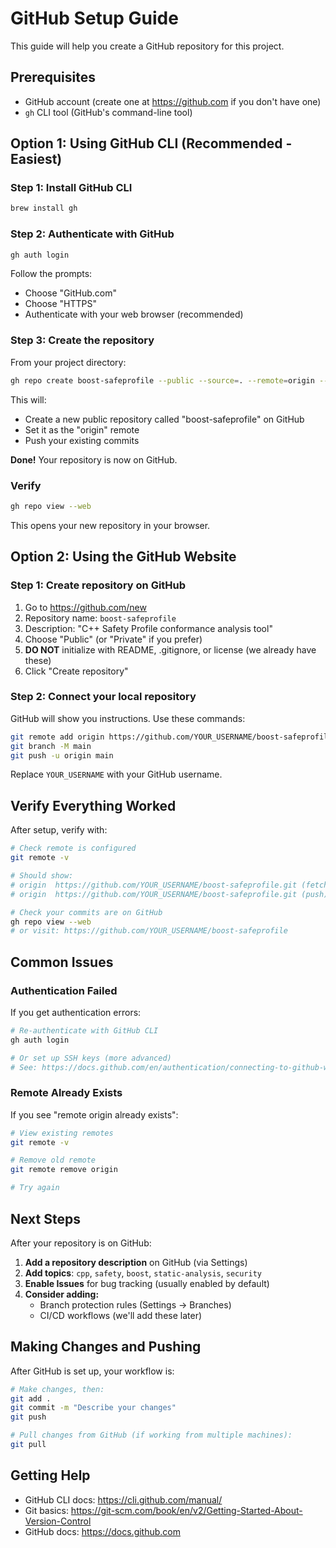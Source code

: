 # GitHub Setup Guide

This guide will help you create a GitHub repository for this project.

## Prerequisites

- GitHub account (create one at https://github.com if you don't have one)
- `gh` CLI tool (GitHub's command-line tool)

## Option 1: Using GitHub CLI (Recommended - Easiest)

### Step 1: Install GitHub CLI

```bash
brew install gh
```

### Step 2: Authenticate with GitHub

```bash
gh auth login
```

Follow the prompts:
- Choose "GitHub.com"
- Choose "HTTPS"
- Authenticate with your web browser (recommended)

### Step 3: Create the repository

From your project directory:

```bash
gh repo create boost-safeprofile --public --source=. --remote=origin --push
```

This will:
- Create a new public repository called "boost-safeprofile" on GitHub
- Set it as the "origin" remote
- Push your existing commits

**Done!** Your repository is now on GitHub.

### Verify

```bash
gh repo view --web
```

This opens your new repository in your browser.

## Option 2: Using the GitHub Website

### Step 1: Create repository on GitHub

1. Go to https://github.com/new
2. Repository name: `boost-safeprofile`
3. Description: "C++ Safety Profile conformance analysis tool"
4. Choose "Public" (or "Private" if you prefer)
5. **DO NOT** initialize with README, .gitignore, or license (we already have these)
6. Click "Create repository"

### Step 2: Connect your local repository

GitHub will show you instructions. Use these commands:

```bash
git remote add origin https://github.com/YOUR_USERNAME/boost-safeprofile.git
git branch -M main
git push -u origin main
```

Replace `YOUR_USERNAME` with your GitHub username.

## Verify Everything Worked

After setup, verify with:

```bash
# Check remote is configured
git remote -v

# Should show:
# origin  https://github.com/YOUR_USERNAME/boost-safeprofile.git (fetch)
# origin  https://github.com/YOUR_USERNAME/boost-safeprofile.git (push)

# Check your commits are on GitHub
gh repo view --web
# or visit: https://github.com/YOUR_USERNAME/boost-safeprofile
```

## Common Issues

### Authentication Failed

If you get authentication errors:

```bash
# Re-authenticate with GitHub CLI
gh auth login

# Or set up SSH keys (more advanced)
# See: https://docs.github.com/en/authentication/connecting-to-github-with-ssh
```

### Remote Already Exists

If you see "remote origin already exists":

```bash
# View existing remotes
git remote -v

# Remove old remote
git remote remove origin

# Try again
```

## Next Steps

After your repository is on GitHub:

1. **Add a repository description** on GitHub (via Settings)
2. **Add topics**: `cpp`, `safety`, `boost`, `static-analysis`, `security`
3. **Enable Issues** for bug tracking (usually enabled by default)
4. **Consider adding:**
   - Branch protection rules (Settings → Branches)
   - CI/CD workflows (we'll add these later)

## Making Changes and Pushing

After GitHub is set up, your workflow is:

```bash
# Make changes, then:
git add .
git commit -m "Describe your changes"
git push

# Pull changes from GitHub (if working from multiple machines):
git pull
```

## Getting Help

- GitHub CLI docs: https://cli.github.com/manual/
- Git basics: https://git-scm.com/book/en/v2/Getting-Started-About-Version-Control
- GitHub docs: https://docs.github.com
